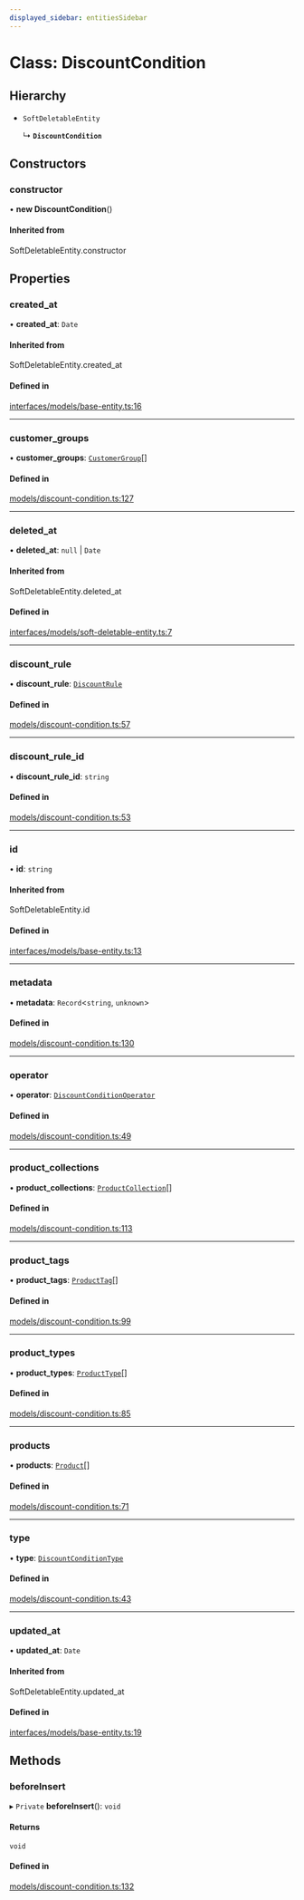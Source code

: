 ```yaml
---
displayed_sidebar: entitiesSidebar
---
```


# Class: DiscountCondition

## Hierarchy

- `SoftDeletableEntity`

  ↳ **`DiscountCondition`**

## Constructors

### constructor

• **new DiscountCondition**()

#### Inherited from

SoftDeletableEntity.constructor

## Properties

### created\_at

• **created\_at**: `Date`

#### Inherited from

SoftDeletableEntity.created\_at

#### Defined in

[interfaces/models/base-entity.ts:16](https://github.com/hieunguyenzzz/medusa/blob/0b0d50b4/packages/medusa/src/interfaces/models/base-entity.ts#L16)

___

### customer\_groups

• **customer\_groups**: [`CustomerGroup`](CustomerGroup.md)[]

#### Defined in

[models/discount-condition.ts:127](https://github.com/hieunguyenzzz/medusa/blob/0b0d50b4/packages/medusa/src/models/discount-condition.ts#L127)

___

### deleted\_at

• **deleted\_at**: ``null`` \| `Date`

#### Inherited from

SoftDeletableEntity.deleted\_at

#### Defined in

[interfaces/models/soft-deletable-entity.ts:7](https://github.com/hieunguyenzzz/medusa/blob/0b0d50b4/packages/medusa/src/interfaces/models/soft-deletable-entity.ts#L7)

___

### discount\_rule

• **discount\_rule**: [`DiscountRule`](DiscountRule.md)

#### Defined in

[models/discount-condition.ts:57](https://github.com/hieunguyenzzz/medusa/blob/0b0d50b4/packages/medusa/src/models/discount-condition.ts#L57)

___

### discount\_rule\_id

• **discount\_rule\_id**: `string`

#### Defined in

[models/discount-condition.ts:53](https://github.com/hieunguyenzzz/medusa/blob/0b0d50b4/packages/medusa/src/models/discount-condition.ts#L53)

___

### id

• **id**: `string`

#### Inherited from

SoftDeletableEntity.id

#### Defined in

[interfaces/models/base-entity.ts:13](https://github.com/hieunguyenzzz/medusa/blob/0b0d50b4/packages/medusa/src/interfaces/models/base-entity.ts#L13)

___

### metadata

• **metadata**: `Record`<`string`, `unknown`\>

#### Defined in

[models/discount-condition.ts:130](https://github.com/hieunguyenzzz/medusa/blob/0b0d50b4/packages/medusa/src/models/discount-condition.ts#L130)

___

### operator

• **operator**: [`DiscountConditionOperator`](../enums/DiscountConditionOperator.md)

#### Defined in

[models/discount-condition.ts:49](https://github.com/hieunguyenzzz/medusa/blob/0b0d50b4/packages/medusa/src/models/discount-condition.ts#L49)

___

### product\_collections

• **product\_collections**: [`ProductCollection`](ProductCollection.md)[]

#### Defined in

[models/discount-condition.ts:113](https://github.com/hieunguyenzzz/medusa/blob/0b0d50b4/packages/medusa/src/models/discount-condition.ts#L113)

___

### product\_tags

• **product\_tags**: [`ProductTag`](ProductTag.md)[]

#### Defined in

[models/discount-condition.ts:99](https://github.com/hieunguyenzzz/medusa/blob/0b0d50b4/packages/medusa/src/models/discount-condition.ts#L99)

___

### product\_types

• **product\_types**: [`ProductType`](ProductType.md)[]

#### Defined in

[models/discount-condition.ts:85](https://github.com/hieunguyenzzz/medusa/blob/0b0d50b4/packages/medusa/src/models/discount-condition.ts#L85)

___

### products

• **products**: [`Product`](Product.md)[]

#### Defined in

[models/discount-condition.ts:71](https://github.com/hieunguyenzzz/medusa/blob/0b0d50b4/packages/medusa/src/models/discount-condition.ts#L71)

___

### type

• **type**: [`DiscountConditionType`](../enums/DiscountConditionType.md)

#### Defined in

[models/discount-condition.ts:43](https://github.com/hieunguyenzzz/medusa/blob/0b0d50b4/packages/medusa/src/models/discount-condition.ts#L43)

___

### updated\_at

• **updated\_at**: `Date`

#### Inherited from

SoftDeletableEntity.updated\_at

#### Defined in

[interfaces/models/base-entity.ts:19](https://github.com/hieunguyenzzz/medusa/blob/0b0d50b4/packages/medusa/src/interfaces/models/base-entity.ts#L19)

## Methods

### beforeInsert

▸ `Private` **beforeInsert**(): `void`

#### Returns

`void`

#### Defined in

[models/discount-condition.ts:132](https://github.com/hieunguyenzzz/medusa/blob/0b0d50b4/packages/medusa/src/models/discount-condition.ts#L132)
